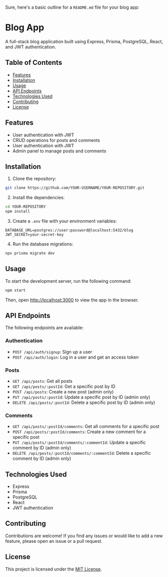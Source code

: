 Sure, here's a basic outline for a `README.md` file for your blog app:

# Blog App

A full-stack blog application built using Express, Prisma, PostgreSQL, React, and JWT authentication.

## Table of Contents

- [Features](#features)
- [Installation](#installation)
- [Usage](#usage)
- [API Endpoints](#api-endpoints)
- [Technologies Used](#technologies-used)
- [Contributing](#contributing)
- [License](#license)

## Features

- User authentication with JWT
- CRUD operations for posts and comments
- User authentication with JWT
- Admin panel to manage posts and comments

## Installation

1. Clone the repository:

```sh
git clone https://github.com/YOUR-USERNAME/YOUR-REPOSITORY.git
```

2. Install the dependencies:

```sh
cd YOUR-REPOSITORY
npm install
```

3. Create a `.env` file with your environment variables:

```
DATABASE_URL=postgres://user:password@localhost:5432/blog
JWT_SECRET=your-secret-key
```

4. Run the database migrations:

```sh
npx prisma migrate dev
```

## Usage

To start the development server, run the following command:

```sh
npm start
```

Then, open [http://localhost:3000](http://localhost:3000) to view the app in the browser.

## API Endpoints

The following endpoints are available:

### Authentication

- `POST /api/auth/signup`: Sign up a user
- `POST /api/auth/login`: Log in a user and get an access token

### Posts

- `GET /api/posts`: Get all posts
- `GET /api/posts/:postId`: Get a specific post by ID
- `POST /api/posts`: Create a new post (admin only)
- `PUT /api/posts/:postId`: Update a specific post by ID (admin only)
- `DELETE /api/posts/:postId`: Delete a specific post by ID (admin only)

### Comments

- `GET /api/posts/:postId/comments`: Get all comments for a specific post
- `POST /api/posts/:postId/comments`: Create a new comment for a specific post
- `PUT /api/posts/:postId/comments/:commentId`: Update a specific comment by ID (admin only)
- `DELETE /api/posts/:postId/comments/:commentId`: Delete a specific comment by ID (admin only)

## Technologies Used

- Express
- Prisma
- PostgreSQL
- React
- JWT authentication

## Contributing

Contributions are welcome! If you find any issues or would like to add a new feature, please open an issue or a pull request.

## License

This project is licensed under the [MIT License](LICENSE).
